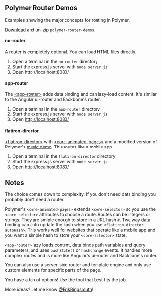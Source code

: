 ## Polymer Router Demos

Examples showing the major concepts for routing in Polymer.

[Download](https://github.com/erikringsmuth/polymer-router-demos/archive/master.zip) and un-zip `polymer-router-demos`.

#### no-router
A router is completely optional. You can load HTML files directly.

1. Open a terminal in the `no-router` directory
2. Start the express.js server with `node server.js`
3. Open [http://localhost:8080/](http://localhost:8080/)

#### app-router
The [&lt;app-router&gt;](http://erikringsmuth.github.io/app-router/) adds data binding and can lazy-load content. It's similar to the Angular ui-router and Backbone's router.

1. Open a terminal in the `app-router` directory
2. Start the express.js server with `node server.js`
3. Open [http://localhost:8080/](http://localhost:8080/)

#### flatiron-director
[&lt;flatiron-director&gt;](https://github.com/PolymerLabs/flatiron-director) with [&lt;core-animated-pages&gt;](http://www.polymer-project.org/docs/elements/core-elements.html#core-animated-pages) and a modified version of Polymer's [music demo](http://www.polymer-project.org/components/core-animated-pages/demos/music.html). This routes like a mobile app.

1. Open a terminal in the `flatiron-director` directory
2. Start the express.js server with `node server.js`
3. Open [http://localhost:8080/](http://localhost:8080/)

## Notes
The choice comes down to complexity. If you don't need data binding you probably don't need a router.

Polymer's `<core-animated-pages>` extends `<core-selector>` so you use the `<core-selector>` attributes to choose a route. Routes can be integers or strings. They are smiple enough to store in a URL hash `#`. Two way data binding can auto update the hash when you use `<flatiron-director autoHash>`. This works well for websites that operate like a mobile app and you want a simple hash to store your `<core-selector>` state.

`<app-router>` lazy loads content, data binds path variables and query parameters, and uses `pushState()` or `hashchange` events. It handles more complex routes and is more like Angular's ui-router and Backbone's router.

You can also use a server-side router and template engine and only use custom elements for specific parts of the page.

You have a ton of options! Use the tool that best fits the job.

More ideas? Let me know [@ErikRingsmuth](https://twitter.com/ErikRingsmuth)!
